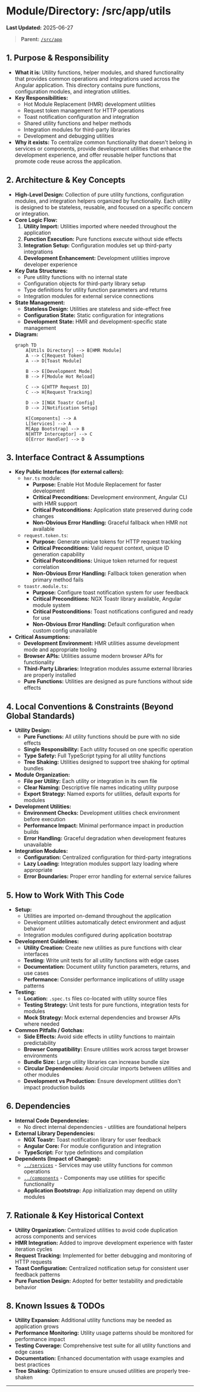 # Module/Directory: /src/app/utils

**Last Updated:** 2025-06-27

> **Parent:** [`/src/app`](../README.md)

## 1. Purpose & Responsibility

* **What it is:** Utility functions, helper modules, and shared functionality that provides common operations and integrations used across the Angular application. This directory contains pure functions, configuration modules, and integration utilities.
* **Key Responsibilities:**
    * Hot Module Replacement (HMR) development utilities
    * Request token management for HTTP operations
    * Toast notification configuration and integration
    * Shared utility functions and helper methods
    * Integration modules for third-party libraries
    * Development and debugging utilities
* **Why it exists:** To centralize common functionality that doesn't belong in services or components, provide development utilities that enhance the development experience, and offer reusable helper functions that promote code reuse across the application.

## 2. Architecture & Key Concepts

* **High-Level Design:** Collection of pure utility functions, configuration modules, and integration helpers organized by functionality. Each utility is designed to be stateless, reusable, and focused on a specific concern or integration.
* **Core Logic Flow:**
    1. **Utility Import:** Utilities imported where needed throughout the application
    2. **Function Execution:** Pure functions execute without side effects
    3. **Integration Setup:** Configuration modules set up third-party integrations
    4. **Development Enhancement:** Development utilities improve developer experience
* **Key Data Structures:**
    * Pure utility functions with no internal state
    * Configuration objects for third-party library setup
    * Type definitions for utility function parameters and returns
    * Integration modules for external service connections
* **State Management:**
    * **Stateless Design:** Utilities are stateless and side-effect free
    * **Configuration State:** Static configuration for integrations
    * **Development State:** HMR and development-specific state management
* **Diagram:**
    ```mermaid
    graph TD
        A[Utils Directory] --> B[HMR Module]
        A --> C[Request Token]
        A --> D[Toast Module]
        
        B --> E[Development Mode]
        B --> F[Module Hot Reload]
        
        C --> G[HTTP Request ID]
        C --> H[Request Tracking]
        
        D --> I[NGX Toastr Config]
        D --> J[Notification Setup]
        
        K[Components] --> A
        L[Services] --> A
        M[App Bootstrap] --> B
        N[HTTP Interceptor] --> C
        O[Error Handler] --> D
    ```

## 3. Interface Contract & Assumptions

* **Key Public Interfaces (for external callers):**
    * `hmr.ts` module:
        * **Purpose:** Enable Hot Module Replacement for faster development
        * **Critical Preconditions:** Development environment, Angular CLI with HMR support
        * **Critical Postconditions:** Application state preserved during code changes
        * **Non-Obvious Error Handling:** Graceful fallback when HMR not available
    * `request.token.ts`:
        * **Purpose:** Generate unique tokens for HTTP request tracking
        * **Critical Preconditions:** Valid request context, unique ID generation capability
        * **Critical Postconditions:** Unique token returned for request correlation
        * **Non-Obvious Error Handling:** Fallback token generation when primary method fails
    * `toastr.module.ts`:
        * **Purpose:** Configure toast notification system for user feedback
        * **Critical Preconditions:** NGX Toastr library available, Angular module system
        * **Critical Postconditions:** Toast notifications configured and ready for use
        * **Non-Obvious Error Handling:** Default configuration when custom config unavailable
* **Critical Assumptions:**
    * **Development Environment:** HMR utilities assume development mode and appropriate tooling
    * **Browser APIs:** Utilities assume modern browser APIs for functionality
    * **Third-Party Libraries:** Integration modules assume external libraries are properly installed
    * **Pure Functions:** Utilities are designed as pure functions without side effects

## 4. Local Conventions & Constraints (Beyond Global Standards)

* **Utility Design:**
    * **Pure Functions:** All utility functions should be pure with no side effects
    * **Single Responsibility:** Each utility focused on one specific operation
    * **Type Safety:** Full TypeScript typing for all utility functions
    * **Tree Shaking:** Utilities designed to support tree shaking for optimal bundles
* **Module Organization:**
    * **File per Utility:** Each utility or integration in its own file
    * **Clear Naming:** Descriptive file names indicating utility purpose
    * **Export Strategy:** Named exports for utilities, default exports for modules
* **Development Utilities:**
    * **Environment Checks:** Development utilities check environment before execution
    * **Performance Impact:** Minimal performance impact in production builds
    * **Error Handling:** Graceful degradation when development features unavailable
* **Integration Modules:**
    * **Configuration:** Centralized configuration for third-party integrations
    * **Lazy Loading:** Integration modules support lazy loading where appropriate
    * **Error Boundaries:** Proper error handling for external service failures

## 5. How to Work With This Code

* **Setup:**
    * Utilities are imported on-demand throughout the application
    * Development utilities automatically detect environment and adjust behavior
    * Integration modules configured during application bootstrap
* **Development Guidelines:**
    * **Utility Creation:** Create new utilities as pure functions with clear interfaces
    * **Testing:** Write unit tests for all utility functions with edge cases
    * **Documentation:** Document utility function parameters, returns, and use cases
    * **Performance:** Consider performance implications of utility usage patterns
* **Testing:**
    * **Location:** `.spec.ts` files co-located with utility source files
    * **Testing Strategy:** Unit tests for pure functions, integration tests for modules
    * **Mock Strategy:** Mock external dependencies and browser APIs where needed
* **Common Pitfalls / Gotchas:**
    * **Side Effects:** Avoid side effects in utility functions to maintain predictability
    * **Browser Compatibility:** Ensure utilities work across target browser environments
    * **Bundle Size:** Large utility libraries can increase bundle size
    * **Circular Dependencies:** Avoid circular imports between utilities and other modules
    * **Development vs Production:** Ensure development utilities don't impact production builds

## 6. Dependencies

* **Internal Code Dependencies:**
    * No direct internal dependencies - utilities are foundational helpers
* **External Library Dependencies:**
    * **NGX Toastr:** Toast notification library for user feedback
    * **Angular Core:** For module configuration and integration
    * **TypeScript:** For type definitions and compilation
* **Dependents (Impact of Changes):**
    * [`../services`](../services/README.md) - Services may use utility functions for common operations
    * [`../components`](../components/README.md) - Components may use utilities for specific functionality
    * **Application Bootstrap:** App initialization may depend on utility modules

## 7. Rationale & Key Historical Context

* **Utility Organization:** Centralized utilities to avoid code duplication across components and services
* **HMR Integration:** Added to improve development experience with faster iteration cycles
* **Request Tracking:** Implemented for better debugging and monitoring of HTTP requests
* **Toast Configuration:** Centralized notification setup for consistent user feedback patterns
* **Pure Function Design:** Adopted for better testability and predictable behavior

## 8. Known Issues & TODOs

* **Utility Expansion:** Additional utility functions may be needed as application grows
* **Performance Monitoring:** Utility usage patterns should be monitored for performance impact
* **Testing Coverage:** Comprehensive test suite for all utility functions and edge cases
* **Documentation:** Enhanced documentation with usage examples and best practices
* **Tree Shaking:** Optimization to ensure unused utilities are properly tree-shaken

---